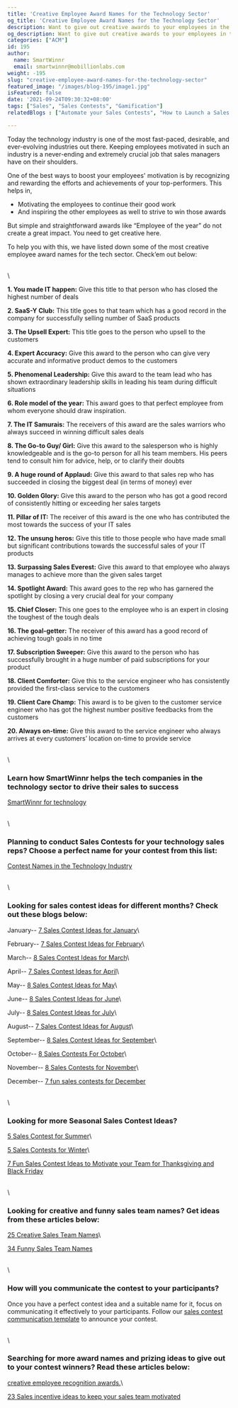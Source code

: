 ```yaml
---
title: 'Creative Employee Award Names for the Technology Sector'
og_title: 'Creative Employee Award Names for the Technology Sector'
description: Want to give out creative awards to your employees in the technology industry? Here is a comprehensive list of employee recognition award names which you use to recognize and appreciate your top-performers in the technology industry
og_description: Want to give out creative awards to your employees in the technology industry? Here is a comprehensive list of employee recognition award names which you use to recognize and appreciate your top-performers in the technology industry
categories: ["ACM"]
id: 195
author:
  name: SmartWinnr
  email: smartwinnr@mobillionlabs.com
weight: -195
slug: "creative-employee-award-names-for-the-technology-sector"
featured_image: "/images/blog-195/image1.jpg"
isFeatured: false
date: '2021-09-24T09:30:32+08:00'
tags: ["Sales", "Sales Contests", "Gamification"]
relatedBlogs : ["Automate your Sales Contests", "How to Launch a Sales Contest", "25 Creative Sales Team Names", "Sales Contest Communication Template", "Top 20 Sales Contest Names", "23 Sales incentive ideas to keep your sales team motivated"]

---
```


Today the technology industry is one of the most fast-paced, desirable, and ever-evolving industries out there. Keeping employees motivated in such an industry is a never-ending and extremely crucial job that sales managers have on their shoulders.

One of the best ways to boost your employees' motivation is by recognizing and rewarding the efforts and achievements of your top-performers. This helps in,

* Motivating the employees to continue their good work
* And inspiring the other employees as well to strive to win those awards

But simple and straightforward awards like “Employee of the year” do not create a great impact. You need to get creative here.

To help you with this, we have listed down some of the most creative employee award names for the tech sector. Check’em out below:

\
\

**1. You made IT happen:** Give this title to that person who has closed the highest number of deals

**2. SaaS-Y Club:** This title goes to that team which has a good record in the company for successfully selling number of SaaS products

**3. The Upsell Expert:** This title goes to the person who upsell to the customers

**4. Expert Accuracy:** Give this award to the person who can give very accurate and informative product demos to the customers

**5. Phenomenal Leadership:** Give this award to the team lead who has shown extraordinary leadership skills in leading his team during difficult situations

**6. Role model of the year:** This award goes to that perfect employee from whom everyone should draw inspiration.

**7. The IT Samurais:** The receivers of this award are the sales warriors who always succeed in winning difficult sales deals 

**8. The Go-to Guy/ Girl:** Give this award to the salesperson who is highly knowledgeable and is the go-to person for all his team members. His peers tend to consult him for advice, help, or to clarify their doubts

**9. A huge round of Applaud:** Give this award to that sales rep who has succeeded in closing the biggest deal (in terms of money) ever

**10. Golden Glory:** Give this award to the person who has got a good record of consistently hitting or exceeding her sales targets

**11. Pillar of IT:** The receiver of this award is the one who has contributed the most towards the success of your IT sales

**12. The unsung heros:** Give this title to those people who have made small but significant contributions towards the successful sales of your IT products 

**13. Surpassing Sales Everest:** Give this award to that employee who always manages to achieve more than the given sales target

**14. Spotlight Award:** This award goes to the rep who has garnered the spotlight by closing a very crucial deal for your company

**15. Chief Closer:** This one goes to the employee who is an expert in closing the toughest of the tough deals

**16. The goal-getter:** The receiver of this award has a good record of achieving tough goals in no time

**17. Subscription Sweeper:** Give this award to the person who has successfully brought in a huge number of paid subscriptions for your product 

**18. Client Comforter:** Give this to the service engineer who has consistently provided the first-class service to the customers

**19. Client Care Champ:** This award is to be given to the customer service engineer who has got the highest number positive feedbacks from the customers

**20. Always on-time:** Give this award to the service engineer who always arrives at every customers’ location on-time to provide service

\
\

### Learn how SmartWinnr helps the tech companies in the technology sector to drive their sales to success

[SmartWinnr for technology](https://www.smartwinnr.com/solutions/technology/)

\
\

### Planning to conduct Sales Contests for your technology sales reps? Choose a perfect name for your contest from this list:

[Contest Names in the Technology Industry](https://www.smartwinnr.com/post/contest-names-in-the-technology-industry/)

\
\

### Looking for sales contest ideas for different months? Check out these blogs below:

January-- [7 Sales Contest Ideas for January](https://www.smartwinnr.com/post/7-sales-contest-ideas-for-january/)\

February-- [7 Sales Contest Ideas for February](https://www.smartwinnr.com/post/7-sales-contest-ideas-for-february/)\

March-- [8 Sales Contest Ideas for March](https://www.smartwinnr.com/post/8-sales-contest-ideas-for-march/)\

April-- [7 Sales Contest Ideas for April](https://www.smartwinnr.com/post/7-sales-contest-ideas-for-april/)\

May-- [8 Sales Contest Ideas for May](https://www.smartwinnr.com/post/8-sales-contest-ideas-for-may/)\ 

June-- [8 Sales Contest Ideas for June](https://www.smartwinnr.com/post/8-sales-contest-ideas-for-june/)\

July-- [8 Sales Contest Ideas for July](https://www.smartwinnr.com/post/8-sales-contest-ideas-for-july-2021/)\

August-- [7 Sales Contest Ideas for August](https://www.smartwinnr.com/post/7-sales-contest-ideas-for-august/)\

September-- [8 Sales Contest Ideas for September](https://www.smartwinnr.com/post/8-sales-contest-ideas-for-september/)\

October-- [8 Sales Contests For October](https://smartwinnr.com/post/8-sales-contests-for-october/)\

November-- [8 Sales Contests for November](https://smartwinnr.com/post/8-sales-contests-for-november/)\

December-- [7 fun sales contests for December](https://smartwinnr.com/post/7-fun-sales-contests-for-december/)

\
\

### Looking for more Seasonal Sales Contest Ideas?

[5 Sales Contest for Summer](https://smartwinnr.com/post/5-sales-contest-for-summer/)\

[5 Sales Contests for Winter](https://smartwinnr.com/post/sales-contests-for-winter/)\

[7 Fun Sales Contest Ideas to Motivate your Team for Thanksgiving and Black Friday](https://www.smartwinnr.com/post/7-fun-sales-contest-ideas-to-motivate-your-team-for-thanksgiving-and-black-friday/)

\
\

### Looking for creative and funny sales team names? Get ideas from these articles below:

[25 Creative Sales Team Names](https://www.smartwinnr.com/post/25-creative-sales-team-names/)\

[34 Funny Sales Team Names](https://www.smartwinnr.com/post/funny-sales-team-names/)

\
\


### How will you communicate the contest to your participants?

Once you have a perfect contest idea and a suitable name for it, focus on communicating it effectively to your participants. Follow our [sales contest communication template](https://www.smartwinnr.com/post/sales-contest-communication-template/) to announce your contest.

\
\

### Searching for more award names and prizing ideas to give out to your contest winners? Read these articles below:

[creative employee recognition awards.](https://www.smartwinnr.com/post/creative-employee-recognition-award-names/)\

[23 Sales incentive ideas to keep your sales team motivated](https://www.smartwinnr.com/post/sales-incentive-ideas-to-keep-your-sales-team-motivated/)